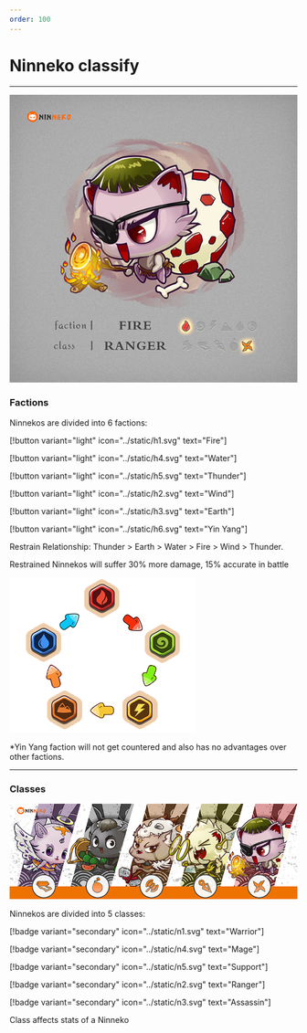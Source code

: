 ```yaml
---
order: 100
---
```


# Ninneko classify

---

![](/static/art/class_faction.jpg)

### Factions

Ninnekos are divided into 6 factions:

[!button variant="light" icon="../static/h1.svg" text="Fire"]

[!button variant="light" icon="../static/h4.svg" text="Water"]

[!button variant="light" icon="../static/h5.svg" text="Thunder"]

[!button variant="light" icon="../static/h2.svg" text="Wind"]

[!button variant="light" icon="../static/h3.svg" text="Earth"]

[!button variant="light" icon="../static/h6.svg" text="Yin Yang"]


Restrain Relationship: Thunder > Earth >  Water > Fire > Wind > Thunder. 

Restrained Ninnekos will suffer 30% more damage, 15% accurate in battle


![](/static/art/restrain.png) 

*Yin Yang faction will not get countered and also has no advantages over other factions.

---
### Classes

![](/static/art/class5.jpg) 

Ninnekos are divided into 5 classes:

[!badge variant="secondary" icon="../static/n1.svg" text="Warrior"]

[!badge variant="secondary" icon="../static/n4.svg" text="Mage"]

[!badge variant="secondary" icon="../static/n5.svg" text="Support"]

[!badge variant="secondary" icon="../static/n2.svg" text="Ranger"]

[!badge variant="secondary" icon="../static/n3.svg" text="Assassin"]


Class affects stats of a Ninneko


